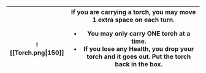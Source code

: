 
| ![[Torch.png\|150]] | If you are carrying a torch, you may move 1 extra space on each turn.<br> <ul><li>You may only carry ONE torch at a time.</li><li>If you lose any Health, you drop your torch and it goes out. Put the torch back in the box.</li></ul><br><br> |
| ------------------- | ----------------------------------------------------------------------------------------------------------------------------------------------------------------------------------------------------------------------------------------------- |
